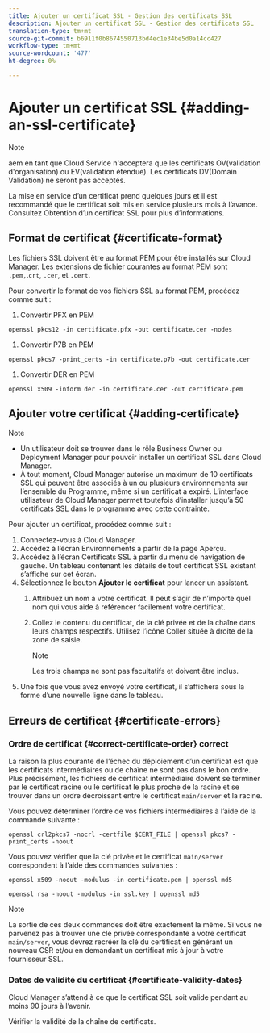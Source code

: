```yaml
---
title: Ajouter un certificat SSL - Gestion des certificats SSL
description: Ajouter un certificat SSL - Gestion des certificats SSL
translation-type: tm+mt
source-git-commit: b6911f0b8674550713bd4ec1e34be5d0a14cc427
workflow-type: tm+mt
source-wordcount: '477'
ht-degree: 0%

---
```



# Ajouter un certificat SSL {#adding-an-ssl-certificate}

>[!NOTE]
>aem en tant que Cloud Service n&#39;acceptera que les certificats OV(validation d&#39;organisation) ou EV(validation étendue). Les certificats DV(Domain Validation) ne seront pas acceptés.

La mise en service d’un certificat prend quelques jours et il est recommandé que le certificat soit mis en service plusieurs mois à l’avance. Consultez Obtention d’un certificat SSL pour plus d’informations.

## Format de certificat {#certificate-format}

Les fichiers SSL doivent être au format PEM pour être installés sur Cloud Manager. Les extensions de fichier courantes au format PEM sont `.pem,`.`crt`, `.cer`, et `.cert`.

Pour convertir le format de vos fichiers SSL au format PEM, procédez comme suit :

1. Convertir PFX en PEM

`openssl pkcs12 -in certificate.pfx -out certificate.cer -nodes`

1. Convertir P7B en PEM

`openssl pkcs7 -print_certs -in certificate.p7b -out certificate.cer`

1. Convertir DER en PEM

`openssl x509 -inform der -in certificate.cer -out certificate.pem`

## Ajouter votre certificat {#adding-certificate}

>[!NOTE]
>* Un utilisateur doit se trouver dans le rôle Business Owner ou Deployment Manager pour pouvoir installer un certificat SSL dans Cloud Manager.
>* À tout moment, Cloud Manager autorise un maximum de 10 certificats SSL qui peuvent être associés à un ou plusieurs environnements sur l’ensemble du Programme, même si un certificat a expiré. L’interface utilisateur de Cloud Manager permet toutefois d’installer jusqu’à 50 certificats SSL dans le programme avec cette contrainte.


Pour ajouter un certificat, procédez comme suit :

1. Connectez-vous à Cloud Manager.
1. Accédez à l’écran Environnements à partir de la page Aperçu.
1. Accédez à l’écran Certificats SSL à partir du menu de navigation de gauche. Un tableau contenant les détails de tout certificat SSL existant s’affiche sur cet écran.
1. Sélectionnez le bouton **Ajouter le certificat** pour lancer un assistant.
   1. Attribuez un nom à votre certificat. Il peut s’agir de n’importe quel nom qui vous aide à référencer facilement votre certificat.
   1. Collez le contenu du certificat, de la clé privée et de la chaîne dans leurs champs respectifs. Utilisez l’icône Coller située à droite de la zone de saisie.

      >[!NOTE]
      >Les trois champs ne sont pas facultatifs et doivent être inclus.
1. Une fois que vous avez envoyé votre certificat, il s’affichera sous la forme d’une nouvelle ligne dans le tableau.


## Erreurs de certificat {#certificate-errors}

### Ordre de certificat {#correct-certificate-order} correct

La raison la plus courante de l’échec du déploiement d’un certificat est que les certificats intermédiaires ou de chaîne ne sont pas dans le bon ordre. Plus précisément, les fichiers de certificat intermédiaire doivent se terminer par le certificat racine ou le certificat le plus proche de la racine et se trouver dans un ordre décroissant entre le certificat `main/server` et la racine.

Vous pouvez déterminer l’ordre de vos fichiers intermédiaires à l’aide de la commande suivante :

`openssl crl2pkcs7 -nocrl -certfile $CERT_FILE | openssl pkcs7 -print_certs -noout`

Vous pouvez vérifier que la clé privée et le certificat `main/server` correspondent à l’aide des commandes suivantes :

`openssl x509 -noout -modulus -in certificate.pem | openssl md5`

`openssl rsa -noout -modulus -in ssl.key | openssl md5`

>[!NOTE]
>La sortie de ces deux commandes doit être exactement la même. Si vous ne parvenez pas à trouver une clé privée correspondante à votre certificat `main/server`, vous devrez recréer la clé du certificat en générant un nouveau CSR et/ou en demandant un certificat mis à jour à votre fournisseur SSL.

### Dates de validité du certificat {#certificate-validity-dates}

Cloud Manager s’attend à ce que le certificat SSL soit valide pendant au moins 90 jours à l’avenir.

Vérifier la validité de la chaîne de certificats.
